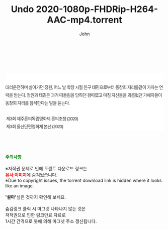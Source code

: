 ﻿---
layout: post
title:  "Undo 2020-1080p-FHDRip-H264-AAC-mp4.torrent"
author: John
categories: [ 영화 ]
tags: [  ]
image:  
description: "Undo 2020-1080p-FHDRip-H264-AAC-mp4 torrent 정보 공유"
toc: true
toc_sticky: true
---

<br>
<div class="view-img">
<a class="view_image" href="http://torrentmobile61.com/bbs/view_image.php?fn=%2Fdata%2Ffile%2Fmovie%2F2697634418_ymh1GdqM_02a61db832d2de25b337f99e373e82ae12d73050.jpg" target="_blank"><img alt="" class="img-tag" content="http://torrentmobile61.com/data/file/movie/2697634418_ymh1GdqM_02a61db832d2de25b337f99e373e82ae12d73050.jpg" itemprop="image" src="http://torrentmobile61.com/data/file/movie/2697634418_ymh1GdqM_02a61db832d2de25b337f99e373e82ae12d73050.jpg"/></a><a class="view_image" href="http://torrentmobile61.com/bbs/view_image.php?fn=%2Fdata%2Ffile%2Fmovie%2F2697634418_NF8IrAKC_4b1c0c7b4a23e05e3dde95a82dd253d92a5c5a68.jpg" target="_blank"><img alt="" class="img-tag" content="http://torrentmobile61.com/data/file/movie/2697634418_NF8IrAKC_4b1c0c7b4a23e05e3dde95a82dd253d92a5c5a68.jpg" itemprop="image" src="http://torrentmobile61.com/data/file/movie/2697634418_NF8IrAKC_4b1c0c7b4a23e05e3dde95a82dd253d92a5c5a68.jpg"/></a></div><div class="view-content" itemprop="description">
<p><br/></p><div class="title_area" style="margin:0px 0px 9px;padding:0px;list-style:none;font-size:12px;font-family:'나눔고딕', NanumGothic, '돋움', Dotum, Helvetica, 'AppleSDGothicNeo-Medium', AppleGothic, sans-serif;height:30px;float:none;background-color:rgb(255,255,255);"><h4 class="h_story" style="margin:5px 10px 0px 0px;padding:0px;list-style:none;font-size:12px;font-family:'돋움', sans-serif;height:18px;width:49px;background:url(&quot;https://ssl.pstatic.net/static/movie/2020/10/h_tx_sp5.png&quot;) no-repeat 0px -17px;float:left;"><strong class="blind" style="margin:0px;padding:0px;list-style:none;font-size:0px;font-family:inherit;color:inherit;width:1px;height:1px;line-height:0;">줄거리</strong></h4></div><p class="con_tx" style="margin-top:-7px;margin-bottom:-6px;list-style:none;font-size:14px;font-family:'나눔고딕', NanumGothic, '돋움', Dotum, Helvetica, 'AppleSDGothicNeo-Medium', AppleGothic, sans-serif;color:rgb(51,51,51);background-image:url(&quot;https://ssl.pstatic.net/static/movie/2014/01/blank.gif&quot;);letter-spacing:-1px;line-height:25px;background-color:rgb(255,255,255);">대리운전하며 살아가던 정원, 어느 날 학창 시절 친구 태민으로부터 동창회 자리를같이 가자는 연락을 받는다. 정원과 태민은 과거 따돌림을 당하던 왕따였고 마침 자신들을 괴롭혔던 가해자들이 동창회 자리를 참석한다는 말을 듣는다.<br style="list-style:none;font-size:12px;font-family:'돋움', sans-serif;color:rgb(0,0,0);"/> <br style="list-style:none;font-size:12px;font-family:'돋움', sans-serif;color:rgb(0,0,0);"/> 제3회 제주혼듸독립영화제 혼듸초청 (2020)<br style="list-style:none;font-size:12px;font-family:'돋움', sans-serif;color:rgb(0,0,0);"/> 제3회 울산단편영화제 본선 (2020)</p> </div>
    
<br><br><br>
<p data-ke-size="size16"><b><span style="color: green;">주의사항</span></b><br /><br />※저작권 문제로 인해 토렌트 다운로드 링크는<br /><b><span style="color: red;">유사 이미지</span></b>에 숨겨뒀습니다.<br />※Due to copyright issues, the torrent download link is hidden where it looks like an image.<br /><br /><b>'설마'</b>싶은 것까지 확인해 보세요.<br /><br />숨김링크 클릭 시 마그넷 나타나지 않는 것은<br />저작권으로 인한 링크만료 자료로<br />1시간 간격으로 봇에 의해 마그넷 주소 갱신됩니다.</p>
